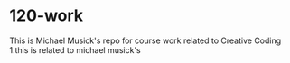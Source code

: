 # 120-work
This is Michael Musick's repo for course work related to Creative Coding 1.this is related to michael musick's
